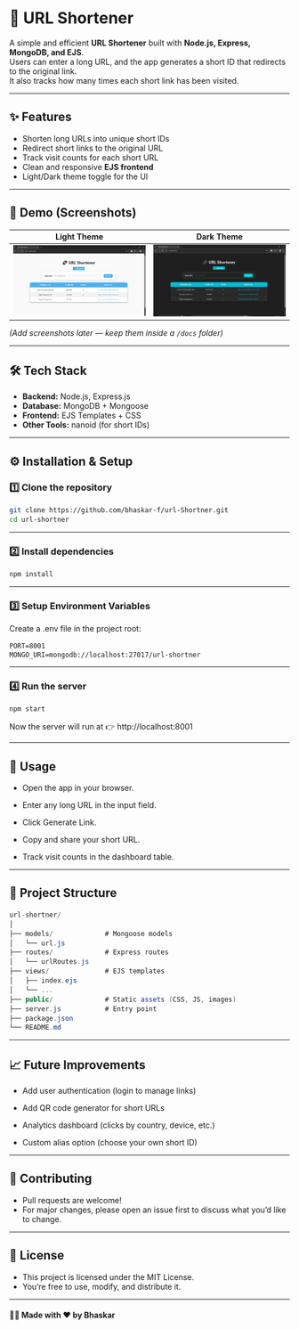 # 🔗 URL Shortener

A simple and efficient **URL Shortener** built with **Node.js, Express, MongoDB, and EJS**.  
Users can enter a long URL, and the app generates a short ID that redirects to the original link.  
It also tracks how many times each short link has been visited.  

---

## ✨ Features
- Shorten long URLs into unique short IDs  
- Redirect short links to the original URL  
- Track visit counts for each short URL  
- Clean and responsive **EJS frontend**  
- Light/Dark theme toggle for the UI  

---

## 📸 Demo (Screenshots)
| Light Theme | Dark Theme |
|-------------|------------|
| ![Light Theme Screenshot](docs/light.png) | ![Dark Theme Screenshot](docs/dark.png) |

*(Add screenshots later — keep them inside a `/docs` folder)*

---

## 🛠️ Tech Stack
- **Backend:** Node.js, Express.js  
- **Database:** MongoDB + Mongoose  
- **Frontend:** EJS Templates + CSS  
- **Other Tools:** nanoid (for short IDs)  

---

## ⚙️ Installation & Setup

### 1️⃣ Clone the repository
```bash
git clone https://github.com/bhaskar-f/url-Shortner.git
cd url-shortner
```
--- 

### 2️⃣ Install dependencies
```bash
npm install
```
---

### 3️⃣ Setup Environment Variables

Create a .env file in the project root:
```env
PORT=8001
MONGO_URI=mongodb://localhost:27017/url-shortner
```
---

### 4️⃣ Run the server
```bash
npm start
```

Now the server will run at 👉 http://localhost:8001

---

## 🚀 Usage

- Open the app in your browser.

- Enter any long URL in the input field.

- Click Generate Link.

- Copy and share your short URL.

- Track visit counts in the dashboard table.

---

## 📂 Project Structure
```csharp
url-shortner/
│
├── models/             # Mongoose models
│   └── url.js
├── routes/             # Express routes
│   └── urlRoutes.js
├── views/              # EJS templates
│   ├── index.ejs
│   └── ...
├── public/             # Static assets (CSS, JS, images)
├── server.js           # Entry point
├── package.json
└── README.md
```
---

## 📈 Future Improvements

 - Add user authentication (login to manage links)

 - Add QR code generator for short URLs

 - Analytics dashboard (clicks by country, device, etc.)

 - Custom alias option (choose your own short ID)

---

## 🤝 Contributing

- Pull requests are welcome!
- For major changes, please open an issue first to discuss what you’d like to change.

---

## 📜 License

- This project is licensed under the MIT License.
- You’re free to use, modify, and distribute it.

---

#### 👨‍💻 Made with ❤️ by Bhaskar




